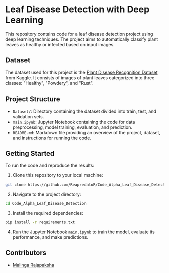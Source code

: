 # Leaf Disease Detection with Deep Learning

This repository contains code for a leaf disease detection project using deep learning techniques. The project aims to automatically classify plant leaves as healthy or infected based on input images.

## Dataset

The dataset used for this project is the [Plant Disease Recognition Dataset](https://www.kaggle.com/datasets/rashikrahmanpritom/plant-disease-recognition-dataset) from Kaggle. It consists of images of plant leaves categorized into three classes: "Healthy", "Powdery", and "Rust".

## Project Structure

- `Dataset/`: Directory containing the dataset divided into train, test, and validation sets.
- `main.ipynb`: Jupyter Notebook containing the code for data preprocessing, model training, evaluation, and prediction.
- `README.md`: Markdown file providing an overview of the project, dataset, and instructions for running the code.

## Getting Started

To run the code and reproduce the results:

1. Clone this repository to your local machine:

```bash
git clone https://github.com/ReapredatoR/Code_Alpha_Leaf_Disease_Detection.git
```

2. Navigate to the project directory:

```bash
cd Code_Alpha_Leaf_Disease_Detection
```

3. Install the required dependencies:

```bash
pip install -r requirements.txt
```

4. Run the Jupyter Notebook `main.ipynb` to train the model, evaluate its performance, and make predictions.

## Contributors

- [Malinga Rajapaksha](https://github.com/reapredator)

